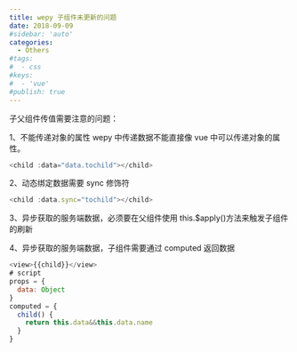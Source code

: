 ```yaml
---
title: wepy 子组件未更新的问题
date: 2018-09-09
#sidebar: 'auto'
categories:
  - Others
#tags:
#  - css
#keys:
#  - 'vue'
#publish: true
---
```


子父组件传值需要注意的问题：

1、不能传递对象的属性
wepy 中传递数据不能直接像 vue 中可以传递对象的属性。

```javascript
<child :data="data.tochild"></child>
```

2、动态绑定数据需要 sync 修饰符

```javascript
<child :data.sync="tochild"></child>
```

3、异步获取的服务端数据，必须要在父组件使用 this.\$apply()方法来触发子组件的刷新

4、异步获取的服务端数据，子组件需要通过 computed 返回数据

```javascript
<view>{{child}}</view>
# script
props = {
  data: Object
}
computed = {
  child() {
    return this.data&&this.data.name
  }
}
```
